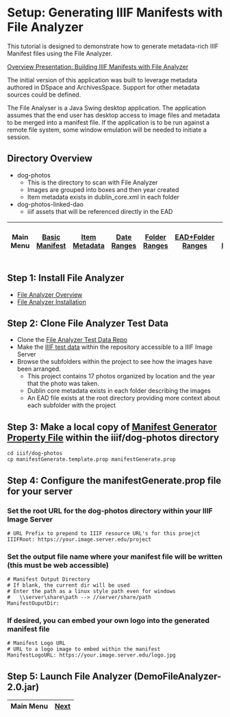 # Setup: Generating IIIF Manifests with File Analyzer

This tutorial is designed to demonstrate how to generate metadata-rich IIIF Manifest files using the File Analyzer.

[Overview Presentation: Building IIIF Manifests with File Analyzer](https://gitpitch.com/Georgetown-University-Libraries/testManifests#/)

The initial version of this application was built to leverage metadata authored in DSpace and ArchivesSpace.  Support for other metadata sources could be defined.

The File Analyser is a Java Swing desktop application.  The application assumes that the end user has desktop access to image files and metadata to be merged into a manifest file.  If the application is to be run against a remote file system, some window emulation will be needed to initiate a session.

## Directory Overview

* dog-photos
  * This is the directory to scan with File Analyzer
  * Images are grouped into boxes and then year created
  * Item metadata exists in dublin_core.xml in each folder
* dog-photos-linked-dao
  * iiif assets that will be referenced directly in the EAD


**Main Menu** | [Basic Manifest](demo1.md) | [Item Metadata](demo2.md) | [Date Ranges](demo3.md) | [Folder Ranges](demo4.md) | [EAD+Folder Ranges](demo5.md) | [EAD Ranges](demo6.md) | [EAD Ranges + DAO's](demo7.md) | [CSV Metadata](demo8.md) | [Custom Code](code.md)
------------------------- | ------------------------- | ------------------------- | ------------------------- | ------------------------- | ------------------------- | ------------------------- | ------------------------- | ------------------------- | -------------------------

## Step 1: Install File Analyzer
* [File Analyzer Overview](https://github.com/Georgetown-University-Libraries/File-Analyzer)
* [File Analyzer Installation](https://github.com/Georgetown-University-Libraries/File-Analyzer/wiki/Installation-instructions)

## Step 2: Clone File Analyzer Test Data
* Clone the [File Analyzer Test Data Repo](https://github.com/Georgetown-University-Libraries/File-Analyzer-Test-Data)
* Make the [IIIF test data](https://github.com/Georgetown-University-Libraries/File-Analyzer-Test-Data/tree/master/iiif) within the repository accessible to a IIIF Image Server
* Browse the subfolders within the project to see how the images have been arranged.  
  * This project contains 17 photos organized by location and the year that the photo was taken.
  * Dublin core metadata exists in each folder describing the images
  * An EAD file exists at the root directory providing more context about each subfolder with the project


## Step 3: Make a local copy of [Manifest Generator Property File](https://github.com/Georgetown-University-Libraries/File-Analyzer/blob/master/demo/src/main/edu/georgetown/library/fileAnalyzer/filetest/iiif/README.md) within the **iiif/dog-photos** directory

    cd iiif/dog-photos
	cp manifestGenerate.template.prop manifestGenerate.prop
	
## Step 4: Configure the manifestGenerate.prop file for your server

### Set the root URL for the dog-photos directory within your IIIF Image Server

    # URL Prefix to prepend to IIIF resource URL's for this proejct
    IIIFRoot: https://your.image.server.edu/project

### Set the output file name where your manifest file will be written (this must be web accessible)

    # Manifest Output Directory
    # If blank, the current dir will be used
    # Enter the path as a linux style path even for windows
    #   \\server\share\path --> //server/share/path
    ManifestOuputDir: 
	
### If desired, you can embed your own logo into the generated manifest file

    # Manifest Logo URL
    # URL to a logo image to embed within the manifest
    ManifestLogoURL: https://your.image.server.edu/logo.jpg
	
## Step 5: Launch File Analyzer (DemoFileAnalyzer-2.0.jar)

**Main Menu** | [Next](demo1.md) 
------------------------- | ------------------------- 
